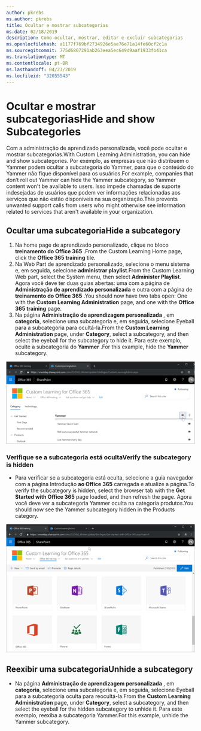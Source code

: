 ```yaml
---
author: pkrebs
ms.author: pkrebs
title: Ocultar e mostrar subcategorias
ms.date: 02/18/2019
description: Como ocultar, mostrar, editar e excluir subcategorias
ms.openlocfilehash: a1177f769bf2734926e5ae76e71a14fe60cf2c1a
ms.sourcegitcommit: 775d6807291ab263eea5ec649d9aaf1933fb41ca
ms.translationtype: MT
ms.contentlocale: pt-BR
ms.lasthandoff: 04/23/2019
ms.locfileid: "32055543"
---
```

# <a name="hide-and-show-subcategories"></a><span data-ttu-id="03b62-103">Ocultar e mostrar subcategorias</span><span class="sxs-lookup"><span data-stu-id="03b62-103">Hide and show Subcategories</span></span>

<span data-ttu-id="03b62-104">Com a administração de aprendizado personalizada, você pode ocultar e mostrar subcategorias.</span><span class="sxs-lookup"><span data-stu-id="03b62-104">With Custom Learning Administration, you can hide and show subcategories.</span></span> <span data-ttu-id="03b62-105">Por exemplo, as empresas que não distribuem o Yammer podem ocultar a subcategoria do Yammer, para que o conteúdo do Yammer não fique disponível para os usuários.</span><span class="sxs-lookup"><span data-stu-id="03b62-105">For example, companies that don’t roll out Yammer can hide the Yammer subcategory, so Yammer content won't be available to users.</span></span> <span data-ttu-id="03b62-106">Isso impede chamadas de suporte indesejadas de usuários que podem ver informações relacionadas aos serviços que não estão disponíveis na sua organização.</span><span class="sxs-lookup"><span data-stu-id="03b62-106">This prevents unwanted support calls from users who might otherwise see information related to services that aren't available in your organization.</span></span>

## <a name="hide-a-subcategory"></a><span data-ttu-id="03b62-107">Ocultar uma subcategoria</span><span class="sxs-lookup"><span data-stu-id="03b62-107">Hide a subcategory</span></span> 

1. <span data-ttu-id="03b62-108">Na home page de aprendizado personalizado, clique no bloco **treinamento do Office 365** .</span><span class="sxs-lookup"><span data-stu-id="03b62-108">From the Custom Learning Home page, click the **Office 365 training** tile.</span></span>
2. <span data-ttu-id="03b62-109">Na Web Part de aprendizado personalizado, selecione o menu sistema e, em seguida, selecione **administrar playlist**.</span><span class="sxs-lookup"><span data-stu-id="03b62-109">From the Custom Learning Web part, select the System menu, then select **Administer Playlist**.</span></span> <span data-ttu-id="03b62-110">Agora você deve ter duas guias abertas: uma com a página de **Administração de aprendizado personalizada** e outra com a página de **treinamento do Office 365** .</span><span class="sxs-lookup"><span data-stu-id="03b62-110">You should now have two tabs open: One with the **Custom Learning Administration** page, and one with the **Office 365 training** page.</span></span> 
3. <span data-ttu-id="03b62-111">Na página **Administração de aprendizagem personalizada** , em **categoria**, selecione uma subcategoria e, em seguida, selecione Eyeball para a subcategoria para ocultá-la.</span><span class="sxs-lookup"><span data-stu-id="03b62-111">From the **Custom Learning Administration** page, under **Category**, select a subcategory, and then select the eyeball for the subcategory to hide it.</span></span> <span data-ttu-id="03b62-112">Para este exemplo, oculte a subcategoria do **Yammer** .</span><span class="sxs-lookup"><span data-stu-id="03b62-112">For this example, hide the **Yammer** subcategory.</span></span>  

![CG-hidesubcat. png](media/cg-hidesubcat.png)

### <a name="verify-the-subcategory-is-hidden"></a><span data-ttu-id="03b62-114">Verifique se a subcategoria está oculta</span><span class="sxs-lookup"><span data-stu-id="03b62-114">Verify the subcategory is hidden</span></span>
- <span data-ttu-id="03b62-115">Para verificar se a subcategoria está oculta, selecione a guia navegador com a página Introdução **ao Office 365** carregada e atualize a página.</span><span class="sxs-lookup"><span data-stu-id="03b62-115">To verify the subcategory is hidden, select the browser tab with the **Get Started with Office 365** page loaded, and then refresh the page.</span></span> <span data-ttu-id="03b62-116">Agora você deve ver a subcategoria Yammer oculta na categoria produtos.</span><span class="sxs-lookup"><span data-stu-id="03b62-116">You should now see the Yammer subcategory hidden in the Products category.</span></span> 

![CG-hidesubcatrefresh. png](media/cg-hidesubcatrefresh.png)

## <a name="unhide-a-subcategory"></a><span data-ttu-id="03b62-118">Reexibir uma subcategoria</span><span class="sxs-lookup"><span data-stu-id="03b62-118">Unhide a subcategory</span></span> 

- <span data-ttu-id="03b62-119">Na página **Administração de aprendizagem personalizada** , em **categoria**, selecione uma subcategoria e, em seguida, selecione Eyeball para a subcategoria oculta para reocultá-la.</span><span class="sxs-lookup"><span data-stu-id="03b62-119">From the **Custom Learning Administration** page, under **Category**, select a subcategory, and then select the eyeball for the hidden subcategory to unhide it.</span></span> <span data-ttu-id="03b62-120">Para este exemplo, reexiba a subcategoria Yammer.</span><span class="sxs-lookup"><span data-stu-id="03b62-120">For this example, unhide the Yammer subcategory.</span></span>